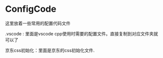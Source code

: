 # ConfigCode
这里放着一些常用的配置代码文件

.vscode : 里面是vscode cpp使用时需要的配置文件。直接复制到对应文件夹就可以了

京东css初始化：里面是京东的css初始化文件.
